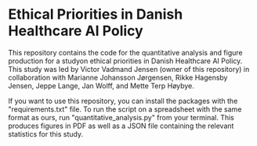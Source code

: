 # Ethical Priorities in Danish Healthcare AI Policy
 
This repository contains the code for the quantitative analysis and figure production for a studyon ethical priorities in Danish Healthcare AI Policy. This study was led by Victor Vadmand Jensen (owner of this repository) in collaboration with Marianne Johansson Jørgensen, Rikke Hagensby Jensen, Jeppe Lange, Jan Wolff, and Mette Terp Høybye.

If you want to use this repository, you can install the packages with the "requirements.txt" file. To run the script on a spreadsheet with the same format as ours, run "quantitative_analysis.py" from your terminal. This produces figures in PDF as well as a JSON file containing the relevant statistics for this study.
